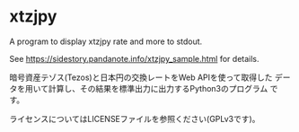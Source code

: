 # xtzjpy
A program to display xtzjpy rate and more to stdout.

See https://sidestory.pandanote.info/xtzjpy_sample.html for details.

暗号資産テゾス(Tezos)と日本円の交換レートをWeb APIを使って取得した
データを用いて計算し、その結果を標準出力に出力するPython3のプログラム
です。

ライセンスについてはLICENSEファイルを参照ください(GPLv3です)。
